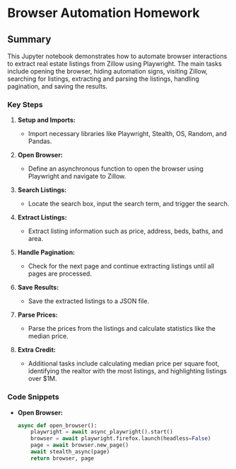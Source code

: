 # Browser Automation Homework

## Summary

This Jupyter notebook demonstrates how to automate browser interactions to extract real estate listings from Zillow using Playwright. The main tasks include opening the browser, hiding automation signs, visiting Zillow, searching for listings, extracting and parsing the listings, handling pagination, and saving the results.

### Key Steps

1. **Setup and Imports:**
   - Import necessary libraries like Playwright, Stealth, OS, Random, and Pandas.

2. **Open Browser:**
   - Define an asynchronous function to open the browser using Playwright and navigate to Zillow.

3. **Search Listings:**
   - Locate the search box, input the search term, and trigger the search.

4. **Extract Listings:**
   - Extract listing information such as price, address, beds, baths, and area.

5. **Handle Pagination:**
   - Check for the next page and continue extracting listings until all pages are processed.

6. **Save Results:**
   - Save the extracted listings to a JSON file.

7. **Parse Prices:**
   - Parse the prices from the listings and calculate statistics like the median price.

8. **Extra Credit:**
   - Additional tasks include calculating median price per square foot, identifying the realtor with the most listings, and highlighting listings over $1M.

### Code Snippets

- **Open Browser:**
  ```python
  async def open_browser():
      playwright = await async_playwright().start()
      browser = await playwright.firefox.launch(headless=False)
      page = await browser.new_page()
      await stealth_async(page)
      return browser, page
